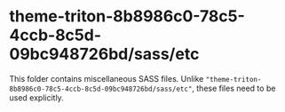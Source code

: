 # theme-triton-8b8986c0-78c5-4ccb-8c5d-09bc948726bd/sass/etc

This folder contains miscellaneous SASS files. Unlike `"theme-triton-8b8986c0-78c5-4ccb-8c5d-09bc948726bd/sass/etc"`, these files
need to be used explicitly.
